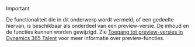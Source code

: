 > [!IMPORTANT]
> De functionaliteit die in dit onderwerp wordt vermeld, of een gedeelte hiervan, is beschikbaar als onderdeel van een preview-versie. De inhoud en de functies kunnen worden gewijzigd. Zie [Toegang tot preview-versies in Dynamics 365 Talent](../access-preview-feature.md) voor meer informatie over preview-functies.
